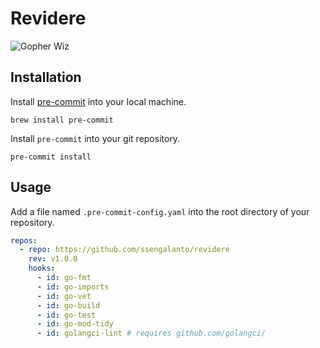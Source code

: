 # Revidere

![Gopher Wiz](./assets/ssengalanto-gopher-wiz.png)

## Installation

Install [pre-commit](https://pre-commit.com/#install) into your local machine.

```
brew install pre-commit
```

Install `pre-commit` into your git repository.

```
pre-commit install
```

## Usage

Add a file named `.pre-commit-config.yaml` into the root directory of your repository.

```yaml
repos:
  - repo: https://github.com/ssengalanto/revidere
    rev: v1.0.0
    hooks:
      - id: go-fmt
      - id: go-imports
      - id: go-vet
      - id: go-build
      - id: go-test
      - id: go-mod-tidy
      - id: golangci-lint # requires github.com/golangci/
```
